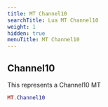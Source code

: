 ```yaml
---
title: MT Channel10
searchTitle: Lua MT Channel10
weight: 1
hidden: true
menuTitle: MT Channel10
---
```

## Channel10

This represents a Channel10 MT
```lua
MT.Channel10
```
